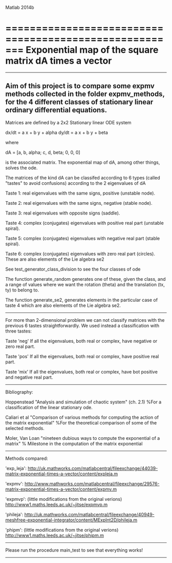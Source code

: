 Matlab 2014b

=======================================================
Exponential map of the square matrix dA times a vector
=======================================================

----------------------------------------------------------------------
Aim of this project is to compare some expmv methods collected in the 
folder expmv_methods, for the 4 different classes of 
stationary linear ordinary differential equations.
----------------------------------------------------------------------

Matrices are defined by a 2x2 Stationary linear ODE system

dx/dt = a x + b y + alpha
dy/dt = a x + b y + beta

where 

dA = [a, b, alpha;
      c, d, beta;
      0, 0, 0]

is the associated matrix.
The exponential map of dA, among other things, solves the ode.

The matrices of the kind dA can be classifed according to 6 types (called
"tastes" to avoid confusions) according to the 2 eigenvalues of dA


Taste 1:
real eigenvalues with the same signs, positive (unstable node).

Taste 2:
real eigenvalues with the same signs, negative (stable node).

Taste 3:
real eigenvalues with opposite signs (saddle).

Taste 4:
complex (conjugates) eigenvalues with positive real part (unstable spiral).

Taste 5:
complex (conjugates) eigenvalues with negative real part (stable spiral).

Taste 6:
complex (conjugates) eigenvalues with zero real part (circles).
These are also elements of the Lie algebra se2


See test_generator_class_division to see the four classes of ode

The function generate_random generates one of these, given the class, and 
a range of values where we want the rotation (theta) and the translation
(tx, ty) to belong to.

The function generate_se2, generates elements in the particular case of 
taste 4 which are also elements of the Lie algebra se2.

----

For more than 2-dimensional problem we can not classify matrices with the 
previous 6 tastes straightforwardly. We used instead a classification with 
three tastes: 

Taste 'neg'
If all the eigenvalues, both real or complex, have negative or zero real 
part. 

Taste 'pos'
If all the eigenvalues, both real or complex, have positive real part. 

Taste 'mix'
If all the eigenvalues, both real or complex, have bot positive and 
negative real part.

----
Bibliography:

Hoppenstead 
"Analysis and simulation of chaotic system" (ch. 2.1)
%For a classification of the linear stationary ode.

Caliari et al 
"Comparison of various methods for computing the action of
the matrix exponential"
%For the theoretical comparison of some of the selected methods.

Moler, Van Loan
"nineteen dubious ways to compute the exponential of a matrix"
% Milestone in the computation of the matrix exponential

----
Methods compared:

'exp_leja': 
http://uk.mathworks.com/matlabcentral/fileexchange/44039-matrix-exponential-times-a-vector/content/expleja.m

'expmv':
http://www.mathworks.com/matlabcentral/fileexchange/29576-matrix-exponential-times-a-vector/content/expmv.m

'expmvp': (little modifications from the original verions) 
http://www1.maths.leeds.ac.uk/~jitse/expmvp.m

'phileja': 
http://uk.mathworks.com/matlabcentral/fileexchange/40949-meshfree-exponential-integrator/content/MExpInt2D/phileja.m

'phipm': (little modifications from the original verions) 
http://www1.maths.leeds.ac.uk/~jitse/phipm.m

-----

Please run the procedure main_test to see that everything works!

-----
